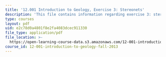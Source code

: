 ```yaml
---
title: '12.001 Introduction to Geology, Exercise 3: Stereonets'
description: 'This file contains information regarding exercise 3: stereonets.'
type: courses
layout: pdf
uid: e2c78d0a4801f8e2fa4083dcec911330
file_type: application/pdf
file_location: >-
  https://open-learning-course-data.s3.amazonaws.com/12-001-introduction-to-geology-fall-2013/e2c78d0a4801f8e2fa4083dcec911330_MIT12_001F13_Ex3_Stereonet.pdf
course_id: 12-001-introduction-to-geology-fall-2013
---
```

